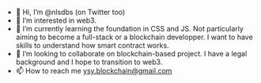 - 👋 Hi, I’m @nlsdbs (on Twitter too)
- 👀 I’m interested in web3. 
- 🌱 I’m currently learning the foundation in CSS and JS. Not particularly aiming to become a full-stack or a blockchain developper. I want to have skills to understand how smart contract works.
- 💞️ I’m looking to collaborate on blockchain-based project. I have a legal background and I hope to transition to web3. 
- 📫 How to reach me ysy.blockchain@gmail.com

<!---
nlsdbs/nlsdbs is a ✨ special ✨ repository because its `README.md` (this file) appears on your GitHub profile.
You can click the Preview link to take a look at your changes.
--->

